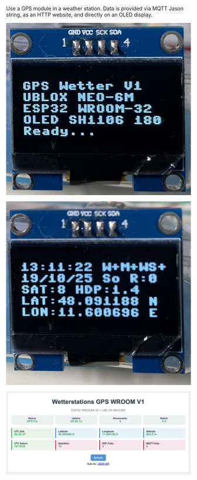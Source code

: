 Use a GPS module in a weather station. Data is provided via MQTT Jason string, as an HTTP website, and directly on an OLED display.

![OLED INIT](https://github.com/ludwich66/UBLOX-NEO6M_MQTT_WEB_OLED_GPS-Micropyton-/blob/main/IMG_0196.jpeg)

![OLED INIT](https://github.com/ludwich66/UBLOX-NEO6M_MQTT_WEB_OLED_GPS-Micropyton-/blob/main/IMG_0194.jpeg)

![OLED INIT](https://github.com/ludwich66/UBLOX-NEO6M_MQTT_WEB_OLED_GPS-Micropyton-/blob/main/GPS_Web.jpg)
